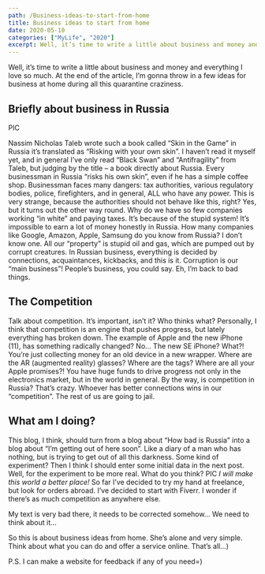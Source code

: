 ```yaml
---
path: /Business-ideas-to-start-from-home
title: Business ideas to start from home
date: 2020-05-10
categories: ["MyLife", "2020"]
excerpt: Well, it’s time to write a little about business and money and everything I love so much. At the end of the article, I’m gonna throw in a few ideas for business at home during all this quarantine craziness.
---
```


Well, it’s time to write a little about business and money and everything I love so much. At the end of the article, I’m gonna throw in a few ideas for business at home during all this quarantine craziness.

## Briefly about business in Russia

PIC

Nassim Nicholas Taleb wrote such a book called “Skin in the Game” in Russia it’s translated as “Risking with your own skin”. I haven’t read it myself yet, and in general I’ve only read “Black Swan” and “Antifragility” from Taleb, but judging by the title – a book directly about Russia. Every businessman in Russia “risks his own skin”, even if he has a simple coffee shop. Businessman faces many dangers: tax authorities, various regulatory bodies, police, firefighters, and in general, ALL who have any power. This is very strange, because the authorities should not behave like this, right? Yes, but it turns out the other way round. Why do we have so few companies working “in white” and paying taxes. It’s because of the stupid system!
It’s impossible to earn a lot of money honestly in Russia. How many companies like Google, Amazon, Apple, Samsung do you know from Russia? I don’t know one. All our “property” is stupid oil and gas, which are pumped out by corrupt creatures.
In Russian business, everything is decided by connections, acquaintances, kickbacks, and this is it. Corruption is our “main business”! People’s business, you could say. Eh, I’m back to bad things.

## The Competition

Talk about competition. It’s important, isn’t it? Who thinks what?
Personally, I think that competition is an engine that pushes progress, but lately everything has broken down. The example of Apple and the new iPhone (11), has something radically changed? No… The new SE iPhone? What?! You’re just collecting money for an old device in a new wrapper. Where are the AR (augmented reality) glasses? Where are the tags? Where are all your Apple promises?! You have huge funds to drive progress not only in the electronics market, but in the world in general.
By the way, is competition in Russia? That’s crazy. Whoever has better connections wins in our “competition”. The rest of us are going to jail.

## What am I doing?

This blog, I think, should turn from a blog about “How bad is Russia” into a blog about “I’m getting out of here soon”. Like a diary of a man who has nothing, but is trying to get out of all this darkness. Some kind of experiment? Then I think I should enter some initial data in the next post. Well, for the experiment to be more real. What do you think?
PIC
_I will make this world a better place!_
So far I’ve decided to try my hand at freelance, but look for orders abroad. I’ve decided to start with Fiverr. I wonder if there’s as much competition as anywhere else.

My text is very bad there, it needs to be corrected somehow… We need to think about it…

So this is about business ideas from home. She’s alone and very simple. Think about what you can do and offer a service online. That’s all…)

P.S. I can make a website for feedback if any of you need=)
